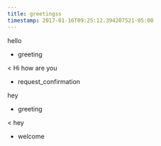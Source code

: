 ```yaml
---
title: greetingss
timestamp: 2017-01-16T09:25:12.394207521-05:00
---
```


hello
* greeting

< Hi how are you
* request_confirmation

hey
* greeting

< hey
* welcome
